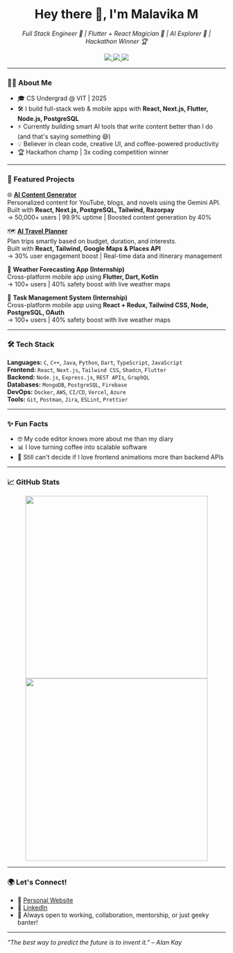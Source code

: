 <h1 align="center">Hey there 👋, I'm Malavika M</h1>
<p align="center">
  <em>Full Stack Engineer 🚀 | Flutter + React Magician 🎨 | AI Explorer 🤖 | Hackathon Winner 🏆</em>
</p>

<p align="center">
  <a href="https://www.linkedin.com/in/malavikam20" target="_blank">
    <img src="https://img.shields.io/badge/-LinkedIn-blue?style=flat-square&logo=Linkedin&logoColor=white" />
  </a>
  <a href="https://malavikam20.github.io/" target="_blank">
    <img src="https://img.shields.io/badge/-Portfolio-ff69b4?style=flat-square&logo=Google-Chrome&logoColor=white" />
  </a>
  <a href="mailto:malavika.mv20@gmail.com">
    <img src="https://img.shields.io/badge/-Email-c14438?style=flat-square&logo=Gmail&logoColor=white" />
  </a>
</p>

---

### 👩‍💻 About Me

- 🎓 CS Undergrad @ VIT | 2025
- 🛠️ I build full-stack web & mobile apps with **React, Next.js, Flutter, Node.js, PostgreSQL**
- ⚡ Currently building smart AI tools that write content better than I do (and that's saying something 😄)
- 💡 Believer in clean code, creative UI, and coffee-powered productivity
- 🏆 Hackathon champ | 3x coding competition winner

---

### 🚀 Featured Projects

🌐 [**AI Content Generator**](https://newaicontenthere27.netlify.app)  
Personalized content for YouTube, blogs, and novels using the Gemini API.  
Built with **React, Next.js, PostgreSQL, Tailwind, Razorpay**  
→ 50,000+ users | 99.9% uptime | Boosted content generation by 40%

🗺️ [**AI Travel Planner**](https://takemethere20.netlify.app)  
Plan trips smartly based on budget, duration, and interests.  
Built with **React, Tailwind, Google Maps & Places API**  
→ 30% user engagement boost | Real-time data and itinerary management

📱 **Weather Forecasting App (Internship)**  
Cross-platform mobile app using **Flutter, Dart, Kotlin**  
→ 100+ users | 40% safety boost with live weather maps

📱 **Task Management System (Internship)**  
Cross-platform mobile app using **React + Redux, Tailwind CSS, Node, PostgreSQL, OAuth**  
→ 100+ users | 40% safety boost with live weather maps


---

### 🛠️ Tech Stack

**Languages:** `C`, `C++`, `Java`, `Python`, `Dart`, `TypeScript`, `JavaScript`  
**Frontend:** `React`, `Next.js`, `Tailwind CSS`, `Shadcn`, `Flutter`  
**Backend:** `Node.js`, `Express.js`, `REST APIs`, `GraphQL`  
**Databases:** `MongoDB`, `PostgreSQL`, `Firebase`  
**DevOps:** `Docker`, `AWS`, `CI/CD`, `Vercel`, `Azure`  
**Tools:** `Git`, `Postman`, `Jira`, `ESLint`, `Prettier`

---

### ✨ Fun Facts

- 🤓 My code editor knows more about me than my diary
- 📊 I love turning coffee into scalable software
- 🧠 Still can't decide if I love frontend animations more than backend APIs

---

### 📈 GitHub Stats

<p align="center">
  <img src="https://github-readme-stats.vercel.app/api?username=malavikam20&show_icons=true&theme=tokyonight" width="420"/>
  <img src="https://streak-stats.demolab.com?user=malavikam20&theme=tokyonight" width="420"/>
</p>

---

### 🌍 Let's Connect!

- 🧳 [Personal Website](https://malavikam20.github.io)
- 💼 [LinkedIn](https://www.linkedin.com/in/malavikam20)
- 💬 Always open to working, collaboration, mentorship, or just geeky banter!

---

_“The best way to predict the future is to invent it.” – Alan Kay_

